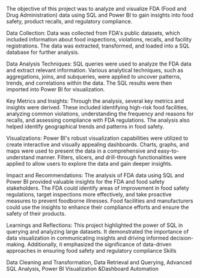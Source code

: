 The objective of this project was to analyze and visualize FDA (Food and Drug Administration) data using SQL and Power BI to gain insights into food safety, product recalls, and regulatory compliance.

Data Collection:
Data was collected from FDA's public datasets, which included information about food inspections, violations, recalls, and facility registrations. The data was extracted, transformed, and loaded into a SQL database for further analysis.

Data Analysis Techniques:
SQL queries were used to analyze the FDA data and extract relevant information. Various analytical techniques, such as aggregations, joins, and subqueries, were applied to uncover patterns, trends, and correlations within the data. The SQL results were then imported into Power BI for visualization.

Key Metrics and Insights:
Through the analysis, several key metrics and insights were derived. These included identifying high-risk food facilities, analyzing common violations, understanding the frequency and reasons for recalls, and assessing compliance with FDA regulations. The analysis also helped identify geographical trends and patterns in food safety.

Visualizations:
Power BI's robust visualization capabilities were utilized to create interactive and visually appealing dashboards. Charts, graphs, and maps were used to present the data in a comprehensive and easy-to-understand manner. Filters, slicers, and drill-through functionalities were applied to allow users to explore the data and gain deeper insights.

Impact and Recommendations:
The analysis of FDA data using SQL and Power BI provided valuable insights for the FDA and food safety stakeholders. The FDA could identify areas of improvement in food safety regulations, target inspections more effectively, and take proactive measures to prevent foodborne illnesses. Food facilities and manufacturers could use the insights to enhance their compliance efforts and ensure the safety of their products.

Learnings and Reflections:
This project highlighted the power of SQL in querying and analyzing large datasets. It demonstrated the importance of data visualization in communicating insights and driving informed decision-making. Additionally, it emphasized the significance of data-driven approaches in ensuring food safety and regulatory compliance
Skills

Data Cleaning and Transformation, Data Retrieval and Querying, Advanced SQL Analysis, Power BI Visualization &Dashboard Automation
